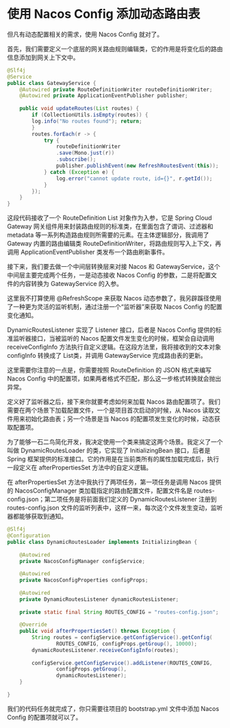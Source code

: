 # 使用 Nacos Config 添加动态路由表
但凡有动态配置相关的需求，使用 Nacos Config 就对了。

首先，我们需要定义一个底层的网关路由规则编辑类，它的作用是将变化后的路由信息添加到网关上下文中。
```java
@Slf4j
@Service
public class GatewayService {
	@Autowired private RouteDefinitionWriter routeDefinitionWriter;
	@Autowired private ApplicationEventPublisher publisher;
	
	public void updateRoutes(List routes) {
		if (CollectionUtils.isEmpty(routes)) {
		log.info("No routes found"); return; 
		} 
		routes.forEach(r -> { 
			try { 
				routeDefinitionWriter
				.save(Mono.just(r))
				.subscribe();
				publisher.publishEvent(new RefreshRoutesEvent(this)); 
			} catch (Exception e) { 
				log.error("cannot update route, id={}", r.getId()); 
			} 
		}); 
	} 
}
```
这段代码接收了一个 RouteDefinition List 对象作为入参，它是 Spring Cloud Gateway 网关组件用来封装路由规则的标准类，在里面包含了谓词、过滤器和 metadata 等一系列构造路由规则所需要的元素。在主体逻辑部分，我调用了 Gateway 内置的路由编辑类 RouteDefinitionWriter，将路由规则写入上下文，再调用 ApplicationEventPublisher 类发布一个路由刷新事件。

接下来，我们要去做一个中间层转换层来对接 Nacos 和 GatewayService，这个中间层主要完成两个任务，一是动态接收 Nacos Config 的参数，二是将配置文件的内容转换为 GatewayService 的入参。

这里我不打算使用 @RefreshScope 来获取 Nacos 动态参数了，我另辟蹊径使用了一种更为灵活的监听机制，通过注册一个“监听器”来获取 Nacos Config 的配置变化通知。

DynamicRoutesListener 实现了 Listener 接口，后者是 Nacos Config 提供的标准监听器接口，当被监听的 Nacos 配置文件发生变化的时候，框架会自动调用 receiveConfigInfo 方法执行自定义逻辑。在这段方法里，我将接收到的文本对象 configInfo 转换成了 List类，并调用 GatewayService 完成路由表的更新。

这里需要你注意的一点是，你需要按照 RouteDefinition 的 JSON 格式来编写 Nacos Config 中的配置项，如果两者格式不匹配，那么这一步格式转换就会抛出异常。

定义好了监听器之后，接下来你就要考虑如何来加载 Nacos 路由配置项了。我们需要在两个场景下加载配置文件，一个是项目首次启动的时候，从 Nacos 读取文件用来初始化路由表；另一个场景是当 Nacos 的配置项发生变化的时候，动态获取配置项。

为了能够一石二鸟简化开发，我决定使用一个类来搞定这两个场景。我定义了一个叫做 DynamicRoutesLoader 的类，它实现了 InitializingBean 接口，后者是 Spring 框架提供的标准接口。它的作用是在当前类所有的属性加载完成后，执行一段定义在 afterPropertiesSet 方法中的自定义逻辑。

在 afterPropertiesSet 方法中我执行了两项任务，第一项任务是调用 Nacos 提供的 NacosConfigManager 类加载指定的路由配置文件，配置文件名是 routes-config.json；第二项任务是将前面我们定义的 DynamicRoutesListener 注册到 routes-config.json 文件的监听列表中，这样一来，每次这个文件发生变动，监听器都能够获取到通知。
```java
@Slf4j  
@Configuration  
public class DynamicRoutesLoader implements InitializingBean {  
  
    @Autowired  
    private NacosConfigManager configService;  
  
    @Autowired  
    private NacosConfigProperties configProps;  
  
    @Autowired  
    private DynamicRoutesListener dynamicRoutesListener;  
  
    private static final String ROUTES_CONFIG = "routes-config.json";  
  
    @Override  
    public void afterPropertiesSet() throws Exception {  
        String routes = configService.getConfigService().getConfig(  
                ROUTES_CONFIG, configProps.getGroup(), 10000);  
        dynamicRoutesListener.receiveConfigInfo(routes);  
  
        configService.getConfigService().addListener(ROUTES_CONFIG,  
                configProps.getGroup(),  
                dynamicRoutesListener);  
    }  
  
}
```
我们的代码任务就完成了，你只需要往项目的 bootstrap.yml 文件中添加 Nacos Config 的配置项就可以了。






